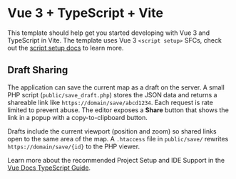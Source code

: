 # Vue 3 + TypeScript + Vite

This template should help get you started developing with Vue 3 and TypeScript in Vite. The template uses Vue 3 `<script setup>` SFCs, check out the [script setup docs](https://v3.vuejs.org/api/sfc-script-setup.html#sfc-script-setup) to learn more.

## Draft Sharing

The application can save the current map as a draft on the server. A small PHP script (`public/save_draft.php`) stores the JSON data and returns a shareable link like `https://domain/save/abcd1234`. Each request is rate limited to prevent abuse. The editor exposes a **Share** button that shows the link in a popup with a copy-to-clipboard button.

Drafts include the current viewport (position and zoom) so shared links open to the same area of the map. A `.htaccess` file in `public/save/` rewrites `https://domain/save/{id}` to the PHP viewer.

Learn more about the recommended Project Setup and IDE Support in the [Vue Docs TypeScript Guide](https://vuejs.org/guide/typescript/overview.html#project-setup).
